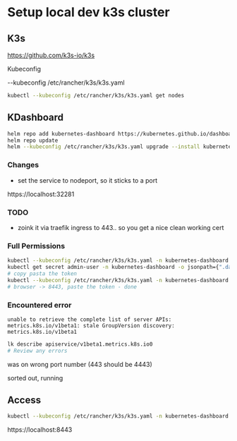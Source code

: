 # Setup local dev k3s cluster

## K3s

https://github.com/k3s-io/k3s

Kubeconfig

--kubeconfig /etc/rancher/k3s/k3s.yaml

```bash
kubectl --kubeconfig /etc/rancher/k3s/k3s.yaml get nodes
```

## KDashboard

```bash
helm repo add kubernetes-dashboard https://kubernetes.github.io/dashboard/
helm repo update
helm --kubeconfig /etc/rancher/k3s/k3s.yaml upgrade --install kubernetes-dashboard kubernetes-dashboard/kubernetes-dashboard --create-namespace --namespace kubernetes-dashboard --values kdashboard.yaml
```

### Changes

- set the service to nodeport, so it sticks to a port

https://localhost:32281

### TODO

- zoink it via traefik ingress to 443.. so you get a nice clean working cert


### Full Permissions

```bash
kubectl --kubeconfig /etc/rancher/k3s/k3s.yaml -n kubernetes-dashboard apply kdashsuperuser.yaml
kubectl get secret admin-user -n kubernetes-dashboard -o jsonpath={".data.token"} | base64 -d
# copy pasta the token
kubectl --kubeconfig /etc/rancher/k3s/k3s.yaml -n kubernetes-dashboard port-forward svc/kubernetes-dashboard-kong-proxy 8443:443
# browser -> 8443, paste the token - done
```

### Encountered error

`unable to retrieve the complete list of server APIs: metrics.k8s.io/v1beta1: stale GroupVersion discovery: metrics.k8s.io/v1beta1`

```bash
lk describe apiservice/v1beta1.metrics.k8s.io0
# Review any errors
```

was on wrong port number (443 should be 4443)

sorted out, running

## Access

```bash
kubectl --kubeconfig /etc/rancher/k3s/k3s.yaml -n kubernetes-dashboard port-forward svc/kubernetes-dashboard-kong-proxy 8443:443
```

https://localhost:8443

